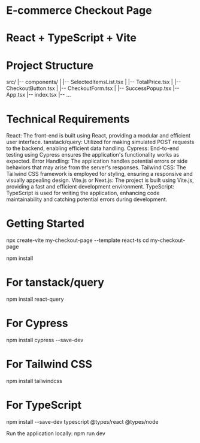 # E-commerce Checkout Page
# React + TypeScript + Vite

# Project Structure
src/
|-- components/
|   |-- SelectedItemsList.tsx
|   |-- TotalPrice.tsx
|   |-- CheckoutButton.tsx
|   |-- CheckoutForm.tsx
|   |-- SuccessPopup.tsx
|-- App.tsx
|-- index.tsx
|-- ...

# Technical Requirements
React: The front-end is built using React, providing a modular and efficient user interface.
tanstack/query: Utilized for making simulated POST requests to the backend, enabling efficient data handling.
Cypress: End-to-end testing using Cypress ensures the application's functionality works as expected.
Error Handling: The application handles potential errors or side behaviors that may arise from the server's responses.
Tailwind CSS: The Tailwind CSS framework is employed for styling, ensuring a responsive and visually appealing design.
Vite.js or Next.js: The project is built using Vite.js, providing a fast and efficient development environment.
TypeScript: TypeScript is used for writing the application, enhancing code maintainability and catching potential errors during development.


# Getting Started

npx create-vite my-checkout-page --template react-ts
cd my-checkout-page

npm install

# For tanstack/query
npm install react-query

# For Cypress
npm install cypress --save-dev

# For Tailwind CSS
npm install tailwindcss

# For TypeScript
npm install --save-dev typescript @types/react @types/node


Run the application locally: 
npm run dev
